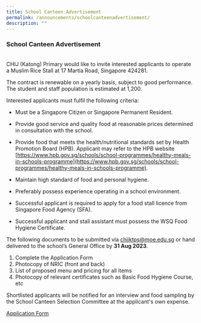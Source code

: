 ```yaml
---
title: School Canteen Advertisement
permalink: /announcements/schoolcanteenadvertisement/
description: ""
---
```

### School Canteen Advertisement
<br>
CHIJ (Katong) Primary&nbsp;would like to&nbsp;invite interested applicants to operate a&nbsp;Muslim Rice Stall at 17 Martia Road, Singapore 424281.

The contract is renewable on a yearly basis, subject to good performance. The student and staff population is estimated at 1,200.

Interested applicants must fulfil the following criteria:

* Must be a Singapore Citizen or Singapore Permanent Resident.

* Provide good service and quality food at reasonable prices determined in consultation with the school.

* Provide food that meets the health/nutritional standards set by Health Promotion&nbsp;Board (HPB).&nbsp;Applicant may refer to the HPB website <br>[https://www.hpb.gov.sg/schools/school-programmes/healthy-meals-in-schools-programme](https://www.hpb.gov.sg/schools/school-programmes/healthy-meals-in-schools-programme).

* Maintain high standard of food and personal hygiene.

* Preferably possess experience operating in a school environment.

* Successful applicant is required to apply for a food stall licence from Singapore Food Agency (SFA).

* Successful applicant and stall assistant must possess the WSQ Food Hygiene Certificate.

The following documents to be submitted via&nbsp;[chijktps@moe.edu.sg](mailto:chijktps@moe.edu.sg) or hand delivered to the school’s General Office by **31 Aug 2023**.

1. Complete the Application Form
2. Photocopy of NRIC (front and back)
3. List of proposed menu and pricing for all items
4. Photocopy of relevant certificates such as Basic Food Hygiene Course, etc

Shortlisted applicants will be notified for an interview and food sampling by the School Canteen Selection Committee at the applicant's own expense.
<br>

[Application Form](/files/application%20for%20canteen%20stall%20in%20existing%20school.pdf)